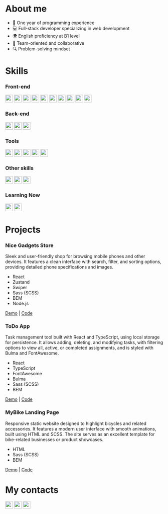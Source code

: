 <h1>About me</h1>
<ul>
  <li>📓 One year of programming experience</li>
  <li>💻 Full-stack developer specializing in web development</li>
  <li>🌍 English proficiency at B1 level</li>
  <li>🤝 Team-oriented and collaborative</li>
  <li>🔍 Problem-solving mindset</li>
</ul>

<h1>Skills</h1>

<h3>Front-end</h3>
<div>
  <img height="24px" src="https://img.shields.io/badge/-HTML5-000000?style=flat&logo=html5" />
  <img height="24px" src="https://img.shields.io/badge/-CSS3-000000?style=flat&logo=css3" />
  <img height="24px" src="https://img.shields.io/badge/-JavaScript-000000?style=flat&logo=javascript" />
  <img height="24px" src="https://img.shields.io/badge/-TypeScript-000000?style=flat&logo=typescript" />
  <img height="24px" src="https://img.shields.io/badge/-React-000000?style=flat&logo=react" />
  <img height="24px" src="https://img.shields.io/badge/-Sass(SCSS)-000000?style=flat&logo=sass" />
  <img height="24px" src="https://img.shields.io/badge/-Zustand-000000?style=flat" />
  <img height="24px" src="https://img.shields.io/badge/-Bulma-000000?style=flat&logo=bulma" />
  <img height="24px" src="https://img.shields.io/badge/-Vite-000000?style=flat&logo=vite" />
  <img height="24px" src="https://img.shields.io/badge/-REST_API-000000?style=flat" />
</div>

<h3>Back-end</h3>
<div>
  <img height="24px" src="https://img.shields.io/badge/-Node.js-000000?style=flat&logo=node.js" />
  <img height="24px" src="https://img.shields.io/badge/-Express-000000?style=flat&logo=express" />
  <img height="24px" src="https://img.shields.io/badge/-MySQL-000000?style=flat&logo=mysql" />
</div>

<h3>Tools</h3>
<div>
  <img height="24px" src="https://img.shields.io/badge/-Figma-000000?style=flat&logo=figma" />
  <img height="24px" src="https://img.shields.io/badge/-NPM-000000?style=flat&logo=npm" />
  <img height="24px" src="https://img.shields.io/badge/-Git-000000?style=flat&logo=git" />
  <img height="24px" src="https://img.shields.io/badge/-GitHub-000000?style=flat&logo=github" />
  <img height="24px" src="https://img.shields.io/badge/-VS_Code-000000?style=flat&logo=visual-studio-code" />
</div>

<h3>Other skills</h3>
<div>
  <img height="24px" src="https://img.shields.io/badge/-Webflow-000000?style=flat&logo=webflow&logoColor=white" />
  <img height="24px" src="https://img.shields.io/badge/-OOP-000000?style=flat" />
  <img height="24px" src="https://img.shields.io/badge/-Algorithms-000000?style=flat" />
</div>

<h3>Learning Now</h3>
<div>
  <img height="24px" src="https://img.shields.io/badge/-Next.js-000000?style=flat&logo=next.js" />
  <img height="24px" src="https://img.shields.io/badge/-Tailwind-000000?style=flat&logo=tailwindcss" />
</div>

<h1>Projects</h1>

<h3>Nice Gadgets Store</h3>
<p>Sleek and user-friendly shop for browsing mobile phones and other devices. It features a clean interface with search, filter, and sorting options, providing detailed phone specifications and images.</p>
<ul>
  <li>React</li>
  <li>Zustand</li>
  <li>Swiper</li>
  <li>Sass (SCSS)</li>
  <li>BEM</li>
  <li>Node.js</li>
</ul>
<a href="https://fs-mar24-kyrylos-witnesses.github.io/phone-catalog/">Demo</a> | <a href="https://github.com/fs-mar24-kyrylos-witnesses/phone-catalog">Code</a>

<h3>ToDo App</h3>
<p>Task management tool built with React and TypeScript, using local storage for persistence. It allows adding, deleting, and modifying tasks, with filtering options to view all, active, or completed assignments, and is styled with Bulma and FontAwesome.</p>
<ul>
  <li>React</li>
  <li>TypeScript</li>
  <li>FontAwesome</li>
  <li>Bulma</li>
  <li>Sass (SCSS)</li>
  <li>BEM</li>
</ul> 
<a href="https://ilyasolo881.github.io/react_todo-app-with-api/">Demo</a> | <a href="https://github.com/ilyasolo881/ToDo-App">Code</a>

<h3>MyBike Landing Page</h3>
<p>Responsive static website designed to highlight bicycles and related accessories. It features a modern user interface with smooth animations, built using HTML and SCSS. The site serves as an excellent template for bike-related businesses or product showcases.</p>
<ul>
  <li>HTML</li>
  <li>Sass (SCSS)</li>
  <li>BEM</ul>
<a href="https://ilyasolo881.github.io/layout_landing-page/">Demo</a> | <a href="https://github.com/ilyasolo881/MyBike-Landing-page">Code</a>

<h1>My contacts</h1>
<div>
  <a href="https://t.me/illia_solo"><img height="24px" src="https://img.shields.io/badge/-Telegram-000000?style=flat&logo=telegram" /></a>
  <a href="https://www.linkedin.com/in/illia-solonetskyi-b871a52bb/"><img height="24px" src="https://img.shields.io/badge/-LinkedIn-000000?style=flat&logo=linkedin" /></a>
  <a href="mailto:illia.solonetskyi.dev@gmail.com"><img height="24px" src="https://img.shields.io/badge/-Email-000000?style=flat&logo=gmail" /></a>
</div>
